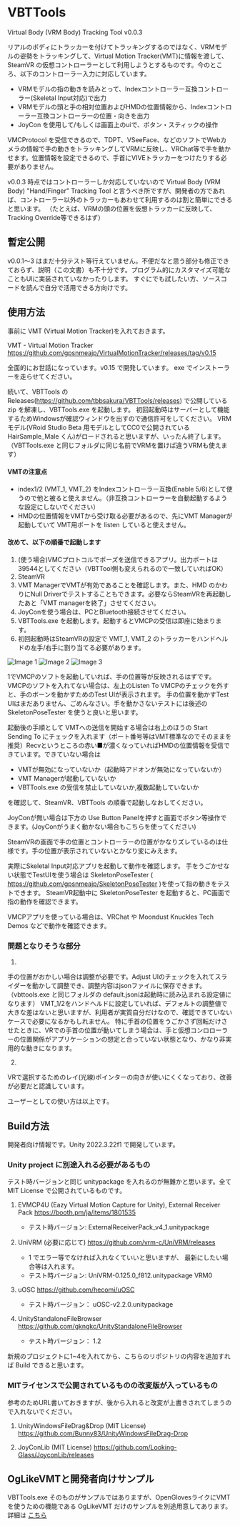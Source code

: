 # VBTTools
Virtual Body (VRM Body) Tracking Tool v0.0.3

リアルのボディにトラッカーを付けてトラッキングするのではなく、VRMモデルの姿勢をトラッキングして、Virtual Motion Tracker(VMT)に情報を渡して、SteamVR の仮想コントローラーとして利用しようとするものです。今のところ、以下のコントローラー入力に対応しています。

- VRMモデルの指の動きを読みとって、Indexコントローラー互換コントローラー(Skeletal Input対応)で出力
- VRMモデルの頭と手の相対位置およびHMDの位置情報から、Indexコントローラー互換コントローラーの位置・向きを出力
- JoyCon を使用して/もしくは画面上のuiで、ボタン・スティックの操作

VMCProtocol を受信できるので、TDPT、VSeeFace、などのソフトでWebカメラの情報で手の動きをトラッキングしてVRMに反映し、VRChat等で手を動かせます。位置情報を設定できるので、手首にVIVEトラッカーをつけたりする必要がありません。

v0.0.3 時点ではコントローラーしか対応していないので Virtual Body (VRM Body) "Hand/Finger" Tracking Tool と言うべき所ですが、開発者の方であれば、コントローラー以外のトラッカーもあわせて利用するのは割と簡単にできると思います。
（たとえば、VRMの頭の位置を仮想トラッカーに反映して、Tracking Override等できるはず）

## 暫定公開
v0.0.1～3 はまだ十分テスト等行えていません。不便だなと思う部分も修正できておらず、説明（この文書）も不十分です。プログラム的にカスタマイズ可能なこともUIに実装されていなかったりします。
すぐにでも試したい方、ソースコードを読んで自分で活用できる方向けです。


## 使用方法
事前に VMT (Virtual Motion Tracker)を入れておきます。

VMT - Virtual Motion Tracker
https://github.com/gpsnmeajp/VirtualMotionTracker/releases/tag/v0.15

全面的にお世話になっています。v0.15 で開発しています。
exe でインストーラーを走らせてください。

続いて、VBTTools の Releases(https://github.com/tbbsakura/VBTTools/releases) で公開している zip を解凍し、VBTTools.exe を起動します。
初回起動時はサーバーとして機能するためWindowsが確認ウィンドウを出すので通信許可をしてください。
VRMモデル(VRoid Studio Beta 用モデルとしてCC0で公開されている HairSample_Male くん)がロードされると思いますが、いったん終了します。
（VBTTools.exe と同じフォルダに同じ名前でVRMを置けば違うVRMも使えます）

#### VMTの注意点
- index1/2 (VMT_1, VMT_2) をIndexコントローラー互換(Enable 5/6)として使うので他と被ると使えません。（非互換コントローラーを自動起動するような設定にしないでください）
- HMDの位置情報をVMTから受け取る必要があるので、先にVMT Managerが起動していて VMT用ポートを listen していると使えません。

#### 改めて、以下の順番で起動します
1. (使う場合)VMCプロトコルでポーズを送信できるアプリ。出力ポートは39544としてください（VBTTool側も変えられるので一致していればOK）
2. SteamVR
3. VMT ManagerでVMTが有効であることを確認します。また、HMD のかわりにNull Driverでテストすることもできます。必要ならSteamVRを再起動したあと「VMT managerを終了」させてください。
4. JoyConを使う場合は、PCとBluetooth接続させてください。
5. VBTTools.exe を起動します。起動するとVMCPの受信は即座に始まります。
6. 初回起動時はSteamVRの設定で VMT_1, VMT_2 のトラッカーをハンドヘルドの左手/右手に割り当てる必要があります。

![Image 1](https://github.com/tbbsakura/VBTTools/blob/main/Assets/SakuraShop_tbb/VBTTools/etc/tracker_setting.png)
![Image 2](https://github.com/tbbsakura/VBTTools/blob/main/Assets/SakuraShop_tbb/VBTTools/etc/vmt1_setting.png)
![Image 3](https://github.com/tbbsakura/VBTTools/blob/main/Assets/SakuraShop_tbb/VBTTools/etc/vmt2_setting.png)


1でVMCPのソフトを起動していれば、手の位置等が反映されるはずです。VMCPのソフトを入れてない場合は、左上のListen To VMCPのチェックを外すと、手のボーンを動かすためのTest UIが表示されます。
手の位置を動かすTest UIはまだありません、ごめんなさい。手を動かさないテストには後述の SkeletonPoseTester を使うと良いと思います。

起動後の手順として
VMTへの送信を開始する場合は右上のほうの Start Sending To にチェックを入れます（ポート番号等はVMT標準なのでそのままを推奨）Recvというところの赤い■が濃くなっていればHMDの位置情報を受信できています。できていない場合は

- VMTが無効になっていないか（起動時アドオンが無効になっていないか）
- VMT Managerが起動していないか
- VBTTools.exe の受信を禁止していないか,複数起動していないか

を確認して、SteamVR、VBTTools の順番で起動しなおしてください。

JoyConが無い場合は下方の Use Button Panelを押すと画面でボタン等操作できます。(JoyConがうまく動かない場合もこちらを使ってください)

SteamVRの画面で手の位置とコントローラーの位置がかなりズレているのは仕様です。手の位置が表示されていないとかなり変にみえます。

実際にSkeletal Input対応アプリを起動して動作を確認します。
手をうごかせない状態でTestUIを使う場合は SkeletonPoseTester ( https://github.com/gpsnmeajp/SkeletonPoseTester )を使って指の動きをテストできます。
SteamVR起動中に SkeletonPoseTester を起動すると、PC画面で指の動作を確認できます。

VMCPアプリを使っている場合は、VRChat や Moondust Knuckles Tech Demos などで動作を確認できます。

### 問題となりそうな部分
1.
手の位置がおかしい場合は調整が必要です。Adjust UIのチェックを入れてスライダーを動かして調整でき、調整内容はjsonファイルに保存できます。（vbttools.exe と同じフォルダの default.jsonは起動時に読み込まれる設定値になります）
VMT_1/2をハンドヘルドに設定していれば、デフォルトの調整値で大きな差はないと思いますが、利用者が実質自分だけなので、確認できていないケースで必要になるかもしれません。
特に手首の位置をうごかさず回転だけさせたときに、VRでの手首の位置が動いてしまう場合は、手と仮想コンロローラーの位置関係がアプリケーションの想定と合っていない状態となり、かなり非実用的な動きになります。

2.
VRで選択するためのレイ(光線)ポインターの向きが使いにくくなっており、改善が必要だと認識しています。

ユーザーとしての使い方は以上です。


## Build方法
開発者向け情報です。Unity 2022.3.22f1 で開発しています。

### Unity project に別途入れる必要があるもの
テスト時バージョンと同じ unitypackage を入れるのが無難かと思います。全てMIT License で公開されているものです。

1. EVMCP4U (Eazy Virtual Motion Capture for Unity), External Receiver Pack 
 https://booth.pm/ja/items/1801535
    - テスト時バージョン: ExternalReceiverPack_v4_1.unitypackage

2. UniVRM (必要に応じて)
https://github.com/vrm-c/UniVRM/releases
    - 1 でエラー等でなければ入れなくていいと思いますが、
最新にしたい場合等は入れます。
    - テスト時バージョン: UniVRM-0.125.0_f812.unitypackage VRM0

3. uOSC 
https://github.com/hecomi/uOSC
    - テスト時バージョン： uOSC-v2.2.0.unitypackage

4. UnityStandaloneFileBrowser 
https://github.com/gkngkc/UnityStandaloneFileBrowser
    - テスト時バージョン：  1.2

新規のプロジェクトに1~4を入れてから、こちらのリポジトリの内容を追加すれば Build できると思います。


### MITライセンスで公開されているものの改変版が入っているもの
参考のためURL書いておきますが、後から入れると改変が上書きされてしまうので入れないでください。

1. UnityWindowsFileDrag&Drop (MIT License)
https://github.com/Bunny83/UnityWindowsFileDrag-Drop

2. JoyConLib  (MIT License)
https://github.com/Looking-Glass/JoyconLib/releases


## OgLikeVMTと開発者向けサンプル
VBTTools.exe そのものがサンプルではありますが、OpenGlovesライクにVMTを使うための機能である OgLikeVMT だけのサンプルを別途用意してあります。
詳細は [こちら](docs/OgLikeVMT.md)


